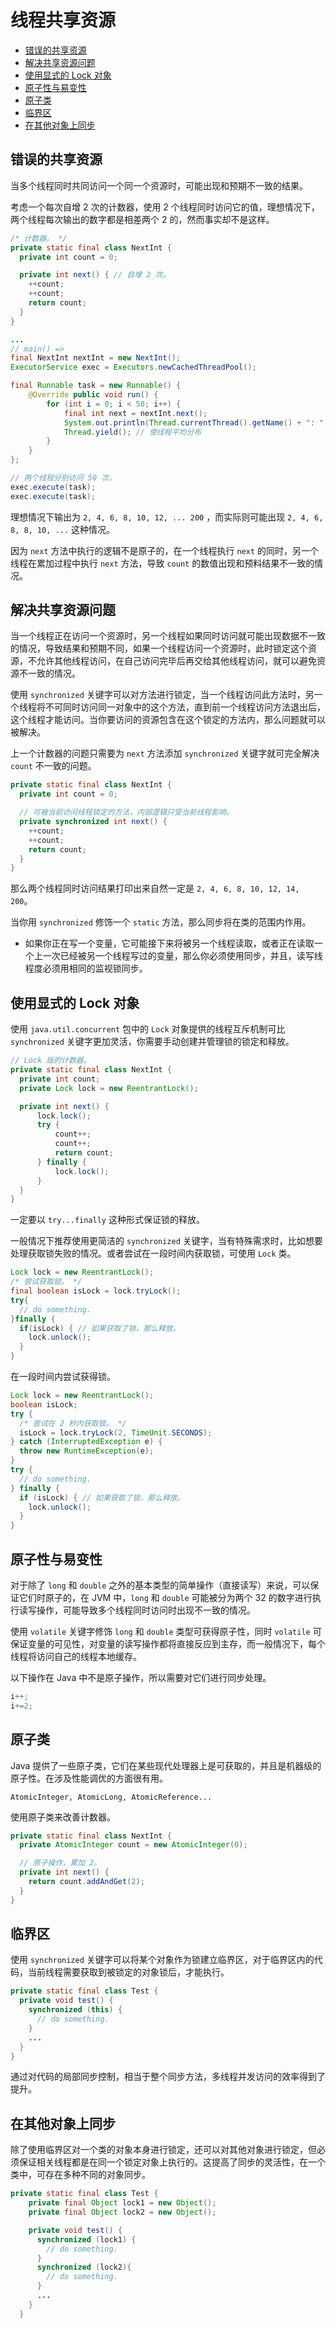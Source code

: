 # 线程共享资源

- [错误的共享资源](#错误的共享资源)
- [解决共享资源问题](#解决共享资源问题)
- [使用显式的 Lock 对象](#使用显式的-Lock-对象)
- [原子性与易变性](#原子性与易变性)
- [原子类](#原子类)
- [临界区](#临界区)
- [在其他对象上同步](#在其他对象上同步)

## 错误的共享资源

当多个线程同时共同访问一个同一个资源时，可能出现和预期不一致的结果。

考虑一个每次自增 2 次的计数器，使用 2 个线程同时访问它的值，理想情况下，两个线程每次输出的数字都是相差两个 2 的，然而事实却不是这样。

```java
/* 计数器。 */
private static final class NextInt {
  private int count = 0;

  private int next() { // 自增 2 次。
    ++count;
    ++count;
    return count;
  }
}

...
// main() =>
final NextInt nextInt = new NextInt();
ExecutorService exec = Executors.newCachedThreadPool();

final Runnable task = new Runnable() {
    @Override public void run() {
        for (int i = 0; i < 50; i++) {
            final int next = nextInt.next();
            System.out.println(Thread.currentThread().getName() + ": " + next);
            Thread.yield(); // 使线程平均分布
        }
    }
};

// 两个线程分别访问 50 次。
exec.execute(task);
exec.execute(task);
```

理想情况下输出为 `2, 4, 6, 8, 10, 12, ... 200` ，而实际则可能出现 `2, 4, 6, 8, 8, 10, ...` 这种情况。

因为 `next` 方法中执行的逻辑不是原子的，在一个线程执行 `next` 的同时，另一个线程在累加过程中执行 `next` 方法，导致 `count` 的数值出现和预料结果不一致的情况。

## 解决共享资源问题

当一个线程正在访问一个资源时，另一个线程如果同时访问就可能出现数据不一致的情况，导致结果和预期不同，如果一个线程访问一个资源时，此时锁定这个资源，不允许其他线程访问，在自己访问完毕后再交给其他线程访问，就可以避免资源不一致的情况。

使用 `synchronized` 关键字可以对方法进行锁定，当一个线程访问此方法时，另一个线程将不可同时访问同一对象中的这个方法，直到前一个线程访问方法退出后，这个线程才能访问。当你要访问的资源包含在这个锁定的方法内，那么问题就可以被解决。

上一个计数器的问题只需要为 `next` 方法添加 `synchronized` 关键字就可完全解决 `count` 不一致的问题。

```java
private static final class NextInt {
  private int count = 0;

  // 可被当前访问线程锁定的方法，内部逻辑只受当前线程影响。
  private synchronized int next() {
    ++count;
    ++count;
    return count;
  }
}
```

那么两个线程同时访问结果打印出来自然一定是 `2, 4, 6, 8, 10, 12, 14, 200`。

当你用 `synchronized` 修饰一个 `static` 方法，那么同步将在类的范围内作用。

- 如果你正在写一个变量，它可能接下来将被另一个线程读取，或者正在读取一个上一次已经被另一个线程写过的变量，那么你必须使用同步，并且，读写线程度必须用相同的监视锁同步。

## 使用显式的 Lock 对象

使用 `java.util.concurrent` 包中的 `Lock` 对象提供的线程互斥机制可比 `synchronized` 关键字更加灵活，你需要手动创建并管理锁的锁定和释放。

```java
// Lock 版的计数器。
private static final class NextInt {
  private int count;
  private Lock lock = new ReentrantLock();

  private int next() {
      lock.lock();
      try {
          count++;
          count++;
          return count;
      } finally {
          lock.lock();
      }
  }
}
```

一定要以 `try...finally` 这种形式保证锁的释放。

一般情况下推荐使用更简洁的 `synchronized` 关键字，当有特殊需求时，比如想要处理获取锁失败的情况。或者尝试在一段时间内获取锁，可使用 `Lock` 类。

```java
Lock lock = new ReentrantLock();
/* 尝试获取锁。 */
final boolean isLock = lock.tryLock();
try{
  // do something.
}finally {
  if(isLock) { // 如果获取了锁，那么释放。
    lock.unlock();
  }
}
```

在一段时间内尝试获得锁。

```java
Lock lock = new ReentrantLock();
boolean isLock;
try {
  /* 尝试在 2 秒内获取锁。 */
  isLock = lock.tryLock(2, TimeUnit.SECONDS);
} catch (InterruptedException e) {
  throw new RuntimeException(e);
}
try {
  // do something.
} finally {
  if (isLock) { // 如果获取了锁，那么释放。
    lock.unlock();
  }
}
```

## 原子性与易变性

对于除了 `long` 和 `double` 之外的基本类型的简单操作（直接读写）来说，可以保证它们时原子的，在 JVM 中，`long` 和 `double` 可能被分为两个 32  的数字进行执行读写操作，可能导致多个线程同时访问时出现不一致的情况。

使用 `volatile` 关键字修饰 `long` 和 `double` 类型可获得原子性，同时 `volatile` 可保证变量的可见性，对变量的读写操作都将直接反应到主存，而一般情况下，每个线程将访问自己的线程本地缓存。

以下操作在 Java 中不是原子操作，所以需要对它们进行同步处理。

```java
i++;
i+=2;
```

## 原子类

Java 提供了一些原子类，它们在某些现代处理器上是可获取的，并且是机器级的原子性。在涉及性能调优的方面很有用。

```
AtomicInteger, AtomicLong, AtomicReference...
```

使用原子类来改善计数器。

```java
private static final class NextInt {
  private AtomicInteger count = new AtomicInteger(0);

  // 原子操作，累加 2。
  private int next() {
    return count.addAndGet(2);
  }
}
```

## 临界区

使用 `synchronized` 关键字可以将某个对象作为锁建立临界区，对于临界区内的代码，当前线程需要获取到被锁定的对象锁后，才能执行。

```java
private static final class Test {
  private void test() {
    synchronized (this) {
      // do something.
    }
    ...
  }
}
```

通过对代码的局部同步控制，相当于整个同步方法，多线程并发访问的效率得到了提升。

## 在其他对象上同步

除了使用临界区对一个类的对象本身进行锁定，还可以对其他对象进行锁定，但必须保证相关线程都是在同一个锁定对象上执行的。这提高了同步的灵活性，在一个类中，可存在多种不同的对象同步。

```java
private static final class Test {
    private final Object lock1 = new Object();
    private final Object lock2 = new Object();

    private void test() {
      synchronized (lock1) {
        // do something.
      }
      synchronized (lock2){
        // do something.
      }
      ...
    }
  }
```

